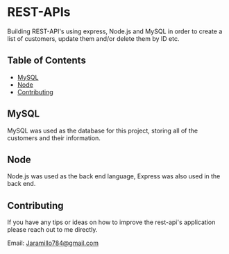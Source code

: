 # REST-APIs
Building REST-API's using express, Node.js and MySQL in order to create a list of customers, update them and/or delete them by ID etc. 

## Table of Contents

* [MySQL](#MySQL)
* [Node](#Node)
* [Contributing](#Contributing)

## MySQL
MySQL was used as the database for this project, storing all of the customers and their information.

## Node
Node.js was used as the back end language, Express was also used in the back end.

## Contributing

If you have any tips or ideas on how to improve the rest-api's application please reach out to me directly. 

Email: Jaramillo784@gmail.com


